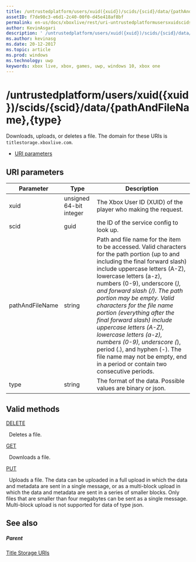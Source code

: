 ```yaml
---
title: /untrustedplatform/users/xuid({xuid})/scids/{scid}/data/{pathAndFileName},{type}
assetID: f7de98c3-e6d1-2c40-00f0-d45e418af8bf
permalink: en-us/docs/xboxlive/rest/uri-untrustedplatformusersxuidscidssciddatapathandfilenametype.html
author: KevinAsgari
description: ' /untrustedplatform/users/xuid({xuid})/scids/{scid}/data/{pathAndFileName},{type}'
ms.author: kevinasg
ms.date: 20-12-2017
ms.topic: article
ms.prod: windows
ms.technology: uwp
keywords: xbox live, xbox, games, uwp, windows 10, xbox one
---
```



# /untrustedplatform/users/xuid({xuid})/scids/{scid}/data/{pathAndFileName},{type}
Downloads, uploads, or deletes a file. 
The domain for these URIs is `titlestorage.xboxlive.com`.
 
  * [URI parameters](#ID4EV)
 
<a id="ID4EV"></a>

 
## URI parameters
 
| Parameter| Type| Description| 
| --- | --- | --- | 
| xuid| unsigned 64-bit integer| The Xbox User ID (XUID) of the player who making the request.| 
| scid| guid| the ID of the service config to look up.| 
| pathAndFileName| string| Path and file name for the item to be accessed. Valid characters for the path portion (up to and including the final forward slash) include uppercase letters (A-Z), lowercase letters (a-z), numbers (0-9), underscore (_), and forward slash (/). The path portion may be empty. Valid characters for the file name portion (everything after the final forward slash) include uppercase letters (A-Z), lowercase letters (a-z), numbers (0-9), underscore (_), period (.), and hyphen (-). The file name may not be empty, end in a period or contain two consecutive periods.| 
| type| string| The format of the data. Possible values are binary or json.| 
  
<a id="ID4EOC"></a>

 
## Valid methods

[DELETE](uri-untrustedplatformusersxuidscidssciddatapathandfilenametype-delete.md)

&nbsp;&nbsp;Deletes a file. 

[GET](uri-untrustedplatformusersxuidscidssciddatapathandfilenametype-get.md)

&nbsp;&nbsp;Downloads a file.

[PUT](uri-untrustedplatformusersxuidscidssciddatapathandfilenametype-put.md)

&nbsp;&nbsp;Uploads a file. The data can be uploaded in a full upload in which the data and metadata are sent in a single message, or as a multi-block upload in which the data and metadata are sent in a series of smaller blocks. Only files that are smaller than four megabytes can be sent as a single message. Multi-block upload is not supported for data of type json. 
 
<a id="ID4E5C"></a>

 
## See also
 
<a id="ID4EAD"></a>

 
##### Parent 

[Title Storage URIs](atoc-reference-storagev2.md)

   